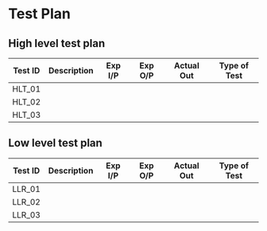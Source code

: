 # Test Plan

## High level test plan

|Test ID | Description | Exp I/P | Exp O/P | Actual Out | Type of Test
|--------|-------------|---------|---------|------------|-------------
|HLT_01  |             |         |         |            | 
|HLT_02  |             |         |         |            | 
|HLT_03  |             |         |         |            | 


## Low level test plan

|Test ID | Description | Exp I/P | Exp O/P | Actual Out | Type of Test
|--------|-------------|---------|---------|------------|-------------
|LLR_01  |             |         |         |            | 
|LLR_02  |             |         |         |            | 
|LLR_03  |             |         |         |            | 
